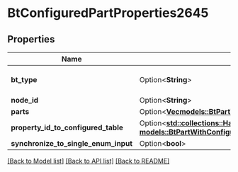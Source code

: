 # BtConfiguredPartProperties2645

## Properties

Name | Type | Description | Notes
------------ | ------------- | ------------- | -------------
**bt_type** | Option<**String**> | Type of JSON object. | [optional]
**node_id** | Option<**String**> |  | [optional]
**parts** | Option<[**Vec<models::BtPartWithConfiguredProperties2163>**](BTPartWithConfiguredProperties-2163.md)> |  | [optional]
**property_id_to_configured_table** | Option<[**std::collections::HashMap<String, models::BtPartWithConfiguredProperties2163>**](BTPartWithConfiguredProperties-2163.md)> |  | [optional]
**synchronize_to_single_enum_input** | Option<**bool**> |  | [optional]

[[Back to Model list]](../README.md#documentation-for-models) [[Back to API list]](../README.md#documentation-for-api-endpoints) [[Back to README]](../README.md)


